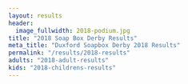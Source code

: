 ```yaml
---
layout: results
header:
  image_fullwidth: 2018-podium.jpg
title: "2018 Soap Box Derby Results"
meta_title: "Duxford Soapbox Derby 2018 Results"
permalink: "/results/2018-results"
adults: "2018-adult-results"
kids: "2018-childrens-results"
---
```

